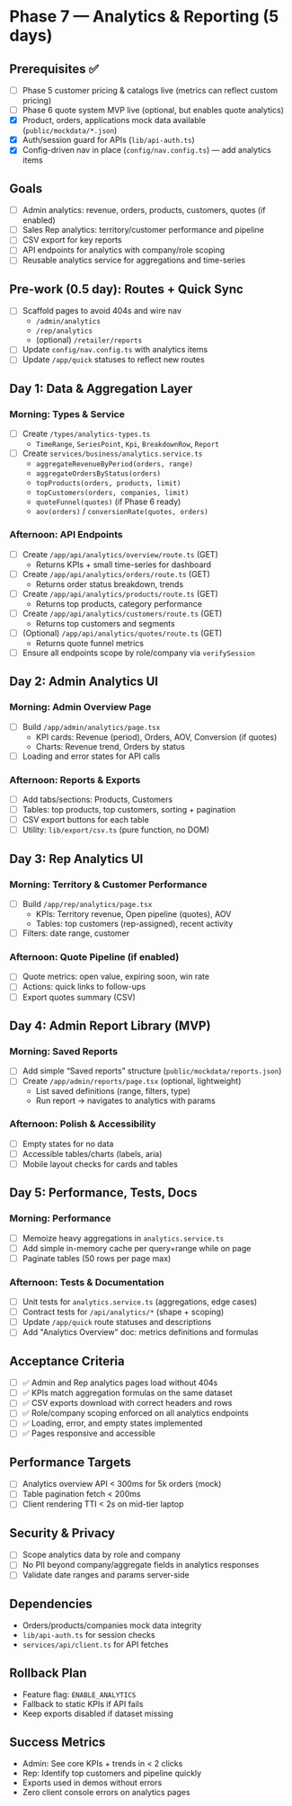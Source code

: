 # Phase 7 — Analytics & Reporting (5 days)

## Prerequisites ✅
- [ ] Phase 5 customer pricing & catalogs live (metrics can reflect custom pricing)
- [ ] Phase 6 quote system MVP live (optional, but enables quote analytics)
- [x] Product, orders, applications mock data available (`public/mockdata/*.json`)
- [x] Auth/session guard for APIs (`lib/api-auth.ts`)
- [x] Config-driven nav in place (`config/nav.config.ts`) — add analytics items

## Goals
- [ ] Admin analytics: revenue, orders, products, customers, quotes (if enabled)
- [ ] Sales Rep analytics: territory/customer performance and pipeline
- [ ] CSV export for key reports
- [ ] API endpoints for analytics with company/role scoping
- [ ] Reusable analytics service for aggregations and time-series

## Pre-work (0.5 day): Routes + Quick Sync
- [ ] Scaffold pages to avoid 404s and wire nav
  - `/admin/analytics`
  - `/rep/analytics`
  - (optional) `/retailer/reports`
- [ ] Update `config/nav.config.ts` with analytics items
- [ ] Update `/app/quick` statuses to reflect new routes

## Day 1: Data & Aggregation Layer

### Morning: Types & Service
- [ ] Create `/types/analytics-types.ts`
  - `TimeRange`, `SeriesPoint`, `Kpi`, `BreakdownRow`, `Report`
- [ ] Create `services/business/analytics.service.ts`
  - `aggregateRevenueByPeriod(orders, range)`
  - `aggregateOrdersByStatus(orders)`
  - `topProducts(orders, products, limit)`
  - `topCustomers(orders, companies, limit)`
  - `quoteFunnel(quotes)` (if Phase 6 ready)
  - `aov(orders)` / `conversionRate(quotes, orders)`

### Afternoon: API Endpoints
- [ ] Create `/app/api/analytics/overview/route.ts` (GET)
  - Returns KPIs + small time-series for dashboard
- [ ] Create `/app/api/analytics/orders/route.ts` (GET)
  - Returns order status breakdown, trends
- [ ] Create `/app/api/analytics/products/route.ts` (GET)
  - Returns top products, category performance
- [ ] Create `/app/api/analytics/customers/route.ts` (GET)
  - Returns top customers and segments
- [ ] (Optional) `/app/api/analytics/quotes/route.ts` (GET)
  - Returns quote funnel metrics
- [ ] Ensure all endpoints scope by role/company via `verifySession`

## Day 2: Admin Analytics UI

### Morning: Admin Overview Page
- [ ] Build `/app/admin/analytics/page.tsx`
  - KPI cards: Revenue (period), Orders, AOV, Conversion (if quotes)
  - Charts: Revenue trend, Orders by status
- [ ] Loading and error states for API calls

### Afternoon: Reports & Exports
- [ ] Add tabs/sections: Products, Customers
- [ ] Tables: top products, top customers, sorting + pagination
- [ ] CSV export buttons for each table
- [ ] Utility: `lib/export/csv.ts` (pure function, no DOM)

## Day 3: Rep Analytics UI

### Morning: Territory & Customer Performance
- [ ] Build `/app/rep/analytics/page.tsx`
  - KPIs: Territory revenue, Open pipeline (quotes), AOV
  - Tables: top customers (rep-assigned), recent activity
- [ ] Filters: date range, customer

### Afternoon: Quote Pipeline (if enabled)
- [ ] Quote metrics: open value, expiring soon, win rate
- [ ] Actions: quick links to follow-ups
- [ ] Export quotes summary (CSV)

## Day 4: Admin Report Library (MVP)

### Morning: Saved Reports
- [ ] Add simple “Saved reports” structure (`public/mockdata/reports.json`)
- [ ] Create `/app/admin/reports/page.tsx` (optional, lightweight)
  - List saved definitions (range, filters, type)
  - Run report → navigates to analytics with params

### Afternoon: Polish & Accessibility
- [ ] Empty states for no data
- [ ] Accessible tables/charts (labels, aria)
- [ ] Mobile layout checks for cards and tables

## Day 5: Performance, Tests, Docs

### Morning: Performance
- [ ] Memoize heavy aggregations in `analytics.service.ts`
- [ ] Add simple in-memory cache per query+range while on page
- [ ] Paginate tables (50 rows per page max)

### Afternoon: Tests & Documentation
- [ ] Unit tests for `analytics.service.ts` (aggregations, edge cases)
- [ ] Contract tests for `/api/analytics/*` (shape + scoping)
- [ ] Update `/app/quick` route statuses and descriptions
- [ ] Add "Analytics Overview" doc: metrics definitions and formulas

## Acceptance Criteria
- [ ] ✅ Admin and Rep analytics pages load without 404s
- [ ] ✅ KPIs match aggregation formulas on the same dataset
- [ ] ✅ CSV exports download with correct headers and rows
- [ ] ✅ Role/company scoping enforced on all analytics endpoints
- [ ] ✅ Loading, error, and empty states implemented
- [ ] ✅ Pages responsive and accessible

## Performance Targets
- [ ] Analytics overview API < 300ms for 5k orders (mock)
- [ ] Table pagination fetch < 200ms
- [ ] Client rendering TTI < 2s on mid-tier laptop

## Security & Privacy
- [ ] Scope analytics data by role and company
- [ ] No PII beyond company/aggregate fields in analytics responses
- [ ] Validate date ranges and params server-side

## Dependencies
- Orders/products/companies mock data integrity
- `lib/api-auth.ts` for session checks
- `services/api/client.ts` for API fetches

## Rollback Plan
- Feature flag: `ENABLE_ANALYTICS`
- Fallback to static KPIs if API fails
- Keep exports disabled if dataset missing

## Success Metrics
- Admin: See core KPIs + trends in < 2 clicks
- Rep: Identify top customers and pipeline quickly
- Exports used in demos without errors
- Zero client console errors on analytics pages


